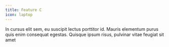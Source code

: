 ```yaml
---
title: Feature C
icon: laptop
---
```

In cursus elit sem, eu suscipit lectus porttitor id. Mauris elementum purus quis enim consequat egestas. Quisque ipsum risus, pulvinar vitae feugiat sit amet